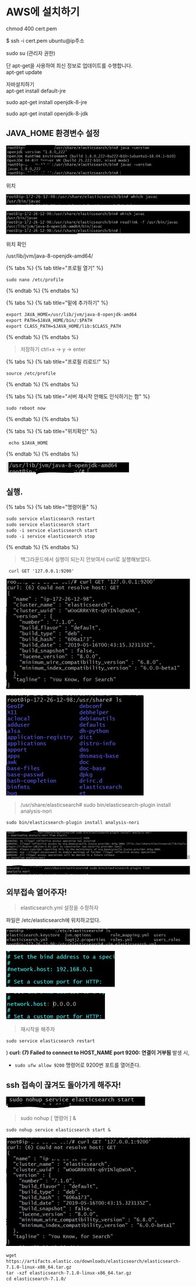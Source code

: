 # AWS에 설치하기



chmod 400 cert.pem

$ ssh -i cert.pem ubuntu@ip주소



sudo su \(관리자 권한\)



단 apt-get을 사용하여 최신 정보로 업데이트를 수행합니다.   
apt-get update

자바설치하기  
apt-get install default-jre

  sudo apt-get install openjdk-8-jre  

sudo apt-get install openjdk-8-jdk  


## JAVA\_HOME 환경변수 설정

![](../.gitbook/assets/image%20%288%29.png)



위치

![](../.gitbook/assets/image%20%2855%29.png)

![](../.gitbook/assets/image%20%2812%29.png)

위치 확인

/usr/lib/jvm/java-8-openjdk-amd64/

{% tabs %}
{% tab title="프로필 열기" %}
```text
sudo nano /etc/profile
```
{% endtab %}
{% endtabs %}

{% tabs %}
{% tab title="밑에 추가하기" %}
```text
export JAVA_HOME=/usr/lib/jvm/java-8-openjdk-amd64
export PATH=$JAVA_HOME/bin/:$PATH
export CLASS_PATH=$JAVA_HOME/lib:$CLASS_PATH

```
{% endtab %}
{% endtabs %}

> 저장하기 ctrl+x  -&gt;  y  -&gt; enter

{% tabs %}
{% tab title="프로필 리로드!" %}
```text
source /etc/profile 
```
{% endtab %}
{% endtabs %}

{% tabs %}
{% tab title="서버 재시작 안해도 인식하기는 함" %}
```text
sudo reboot now

```
{% endtab %}
{% endtabs %}

{% tabs %}
{% tab title="위치확인" %}
```text
 echo $JAVA_HOME

```
{% endtab %}
{% endtabs %}

![](../.gitbook/assets/image%20%2859%29.png)

## 실행.

{% tabs %}
{% tab title="명령어들" %}
```text
sudo service elasticsearch restart
sudo service elasticsearch start
sudo -i service elasticsearch start
sudo -i service elasticsearch stop
```
{% endtab %}
{% endtabs %}

> 백그라운드에서 실행이 되는지 안보여서 curl로 실행해보았다.

```text
 curl GET '127.0.0.1:9200'
```

![ curl GET &apos;127.0.0.1:9200&apos; &#xD655;&#xC778;](../.gitbook/assets/image%20%2820%29.png)



![](../.gitbook/assets/image.png)





> /usr/share/elasticsearch\# sudo bin/elasticsearch-plugin install analysis-nori

```text
sudo bin/elasticsearch-plugin install analysis-nori
```

![&#xC124;&#xCE58;&#xC644;&#xB8CC;&#xD588;&#xB2E4;&#x3160;&#x3160;](../.gitbook/assets/image%20%2852%29.png)

![&#xC124;&#xCE58; &#xD655;&#xC778;!!!!](../.gitbook/assets/image%20%2854%29.png)

## 외부접속 열어주자!

> elasticsearch.yml 설정을 수정하자

파일은  /etc/elasticsearch에 위치하고있다.

![](../.gitbook/assets/image%20%2861%29.png)

![network.host&#xB97C; &#xACE0;&#xCE58;&#xACA0;&#xB2E4;](../.gitbook/assets/image%20%2831%29.png)

![&#xC218;&#xC815;](../.gitbook/assets/image%20%2825%29.png)

> 재시작을 해주자

```text
sudo service elasticsearch restart
```



 \) **curl: \(7\) Failed to connect to HOST\_NAME port 9200: 연결이 거부됨** 발생 시,  
- `sudo ufw allow 9200` 명령어로 9200번 포트를 열어준다.

## ssh 접속이 끊겨도 돌아가게 해주자!

![](../.gitbook/assets/image%20%2829%29.png)

> sudo nohup \[ 명령어 \] &

```text
sudo nohup service elasticsearch start &
```

![&#xCA14;&#xC794;](../.gitbook/assets/image%20%2834%29.png)

















```text
wget https://artifacts.elastic.co/downloads/elasticsearch/elasticsearch-7.1.0-linux-x86_64.tar.gz
tar -xzf elasticsearch-7.1.0-linux-x86_64.tar.gz
cd elasticsearch-7.1.0/ 
```

